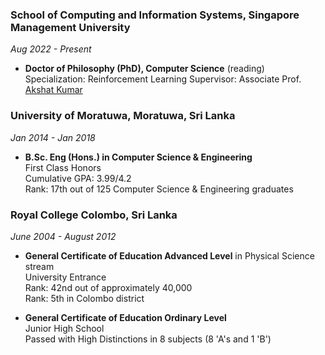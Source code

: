 ### School of Computing and Information Systems, Singapore Management University 
_Aug 2022 - Present_
- **Doctor of Philosophy (PhD), Computer Science** (reading) 
  Specialization: Reinforcement Learning 
  Supervisor: Associate Prof. [Akshat Kumar](http://www.mysmu.edu/faculty/akshatkumar)
  
### University of Moratuwa, Moratuwa, Sri Lanka
_Jan 2014 - Jan 2018_
- **B.Sc. Eng (Hons.) in Computer Science & Engineering**    
  First Class Honors  
  Cumulative GPA: 3.99/4.2  
  Rank: 17th out of 125 Computer Science & Engineering graduates

### Royal College Colombo, Sri Lanka 
_June 2004 - August 2012_
- **General Certificate of Education Advanced Level** in Physical Science stream    
  University Entrance  
  Rank: 42nd out of approximately 40,000  
  Rank: 5th in Colombo district

- **General Certificate of Education Ordinary Level**  
  Junior High School  
  Passed with High Distinctions in 8 subjects (8 'A's and 1 'B')
